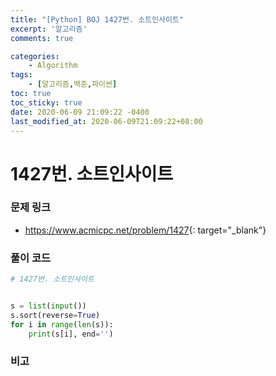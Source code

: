 ```yaml
---
title: "[Python] BOJ 1427번. 소트인사이트"
excerpt: '알고리즘'
comments: true

categories:
    - Algorithm
tags:
    - [알고리즘,백준,파이썬]
toc: true
toc_sticky: true
date: 2020-06-09 21:09:22 -0400
last_modified_at: 2020-06-09T21:09:22+08:00
---
```


# 1427번. 소트인사이트

### 문제 링크
- <https://www.acmicpc.net/problem/1427>{: target="\_blank"}

### 풀이 코드

```python
# 1427번. 소트인사이트


s = list(input())
s.sort(reverse=True)
for i in range(len(s)):
    print(s[i], end='')
```

### 비고